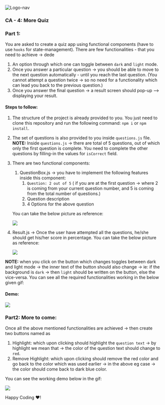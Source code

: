 ![Logo-nav](https://s3.ap-south-1.amazonaws.com/kalvi-education.github.io/front-end-web-development/Kalvium-Logo.png)

### CA - 4: More Quiz


### Part 1:
You are asked to create a quiz app using functional components (have to use `hooks` for state-management).
There are few functionalities - that you need to achieve ->
dede
1. An option through which one can toggle between `dark` and `light` mode.
2. Once you answer a particular question -> you should be able to move to the next question automatically - until you reach the last question. (You cannot attempt a question twice -> so no need for a functionality which can lead you back to the previous question.)
3. Once you answer the final question -> a result screen should pop-up --> displaying your result.

#### Steps to follow:

1. The structure of the project is already provided to you. You just need to clone this repository and run the following command: `npm i` or `npm install`.
2. The set of questions is also provided to you inside `questions.js` file. 
   **NOTE:** Inside `questions.js` -> there are total of 5 questions, out of which only the first question is complete. You need to complete the other questions by filling-in the values for `isCorrect` field.
3. There are two functional components: 
   1. QuestionBox.js -> you have to implement the following features inside this component:
       1. `Question: 2 out of 5` ( if you are at the first question -> where 2 is coming from your current question number, and 5 is coming from the total number of questions.)
       2. Question description
       3. 4 Options for the above question

    You can take the below picture as reference:

    ![](https://s3.ap-south-1.amazonaws.com/kalvi-education.github.io/front-end-web-development/ca-4-react-quiz.png)

  2. Result.js -> Once the user have attempted all the questions, he/she should get his/her score in percentage.
     You can take the below picture as reference:

     ![](https://s3.ap-south-1.amazonaws.com/kalvi-education.github.io/front-end-web-development/ca-4-react-final.png)

**NOTE:** when you click on the button which changes toggles between dark and light mode -> the inner text of the button should also change -> ie: if the background is `dark` -> then `light` should be written on the button, else the vice-versa. You can see all the required functionalities working in the below given gif:

#### Demo:

![](https://s3.ap-south-1.amazonaws.com/kalvi-education.github.io/front-end-web-development/ca-4-react-quiz-section-one.gif)

### Part2: More to come:

Once all the above mentioned functionalities are achieved -> then create two buttons named as 
1. Highlight: which upon clicking should highlight the `question text` -> by highlight we mean that -> the color of the question text should change to `red`.
2. Remove Highlight: which upon clicking should remove the red color and go back to the color which was used earlier -> in the above eg case -> the color should come back to dark blue color.

You can see the working demo below in the gif:

![](https://s3.ap-south-1.amazonaws.com/kalvi-education.github.io/front-end-web-development/ca-4-react-quiz-section.gif)

Happy Coding ❤️!
